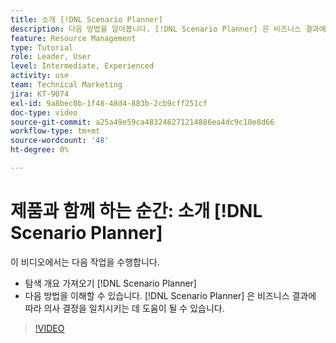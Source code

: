 ```yaml
---
title: 소개 [!DNL Scenario Planner]
description: 다음 방법을 알아봅니다. [!DNL Scenario Planner] 은 비즈니스 결과에 따라 의사 결정을 일치시키는 데 도움이 될 수 있습니다. 탐색 방법 알아보기 [!DNL Scenario Planner].
feature: Resource Management
type: Tutorial
role: Leader, User
level: Intermediate, Experienced
activity: use
team: Technical Marketing
jira: KT-9074
exl-id: 9a8bec0b-1f48-48d4-883b-2cb9cff251cf
doc-type: video
source-git-commit: a25a49e59ca483246271214886ea4dc9c10e8d66
workflow-type: tm+mt
source-wordcount: '48'
ht-degree: 0%

---
```


# 제품과 함께 하는 순간: 소개 [!DNL Scenario Planner]

이 비디오에서는 다음 작업을 수행합니다.

* 탐색 개요 가져오기 [!DNL Scenario Planner]
* 다음 방법을 이해할 수 있습니다. [!DNL Scenario Planner] 은 비즈니스 결과에 따라 의사 결정을 일치시키는 데 도움이 될 수 있습니다.

>[!VIDEO](https://video.tv.adobe.com/v/335316/?quality=12&learn=on)
